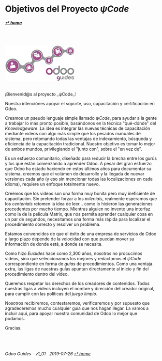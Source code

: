 # Objetivos del Proyecto _&#x03C8;Code_
#### [_&#x23CE; home_](/README.md#%CF%88code-project-objectives--texto-en-espa%C3%B1ol)

<br><br>

![Ligas a videos y guías en _&#x03C8;Code_ aprovechar Odoo](/doc/img/logo_odoo_guides_mini.jpg)

<br>
¡Bienvenid@s al proyecto _&#x03C8;Code_!  

Nuestra intenciónes apoyar el soporte, uso, capacitación y certificación en Odoo.  

Creamos un pseudo lenguaje simple llamado _&#x03C8;Code_, para ayudar a la gente a trabajar lo más pronto posible, basándonos en la técnica "qué-dónde" del _Knowledgeware_.  La idea es integrar las nuevas técnicas de capacitación mediante videos con algo más simple que los pesados manuales de sistema, pero retomando todas las ventajas de indexamiento, búsqueda y eficiencia de la capacitación tradicional.  Nuestro objetivo es tomar lo mejor de ambos mundos, privilegiando el "junto con", sobre el "en vez de".

Es un esfuerzo comunitario, diseñado para reducir la brecha entre los gurús y los que están comenzando a aprender Odoo.  A pesar del gran esfuerzo que Odoo ha estado haciendo en estos últimos años para documentar su sistema, creemos que el volúmen de desarrollo y la llegada de nuevar versiones cada año (y eso sin mencionar todas las localizaciones en cada idioma), requiere un enfoque totalmente nuevo.

Creemos que los videos son una forma muy bonita pero muy ineficiente de capacitación.  Sin pretender forzar a los _milenials_, realmente esperamos que los _centenials_ retomen la idea de leer... como lo hicieron las generaciones precedentes por mucho tiempo.  Mientras alguien no invente una interfaz como la de la película Matrix, que nos permita aprender cualquier cosa en un par de segundos, necesitamos una forma más rápida para localizar el procedimiento correcto y resolver un problema.

Estamos convencidos de que el éxito de una empresa de servicios de Odoo a largo plazo depende de la velocidad con que puedan mover su información de donde está, a donde se necesita.

Como hizo _Euclides_ hace como 2,300 años, nosotros no procucimos videos, sino que seleccionamos los mejores y redactamos el _&#x03C8;Code_ correspondiente en forma de _guías_ de procedimientos.  Como una ventaja extra, las ligas de nuestras guías apuntan directamente al inicio y fin del procedimiento dentro del video.

Queremos respetar los derechos de los creadores de contenidos.  Todos nuestras ligas a videos incluyen el nombre y dirección del creador original, para cumplir con las políticas del _juego limpio_.

Nosotros recibiremos, contestaremos, verificaremos y por supuesto que agradeceremos mucho cualquier guía que nos hagan llegar.  La vamos a incluir aquí, para apoyar nuestra comunidad de Odoo lo mejor que podamos.

Gracias.

<br><br>
###### Odoo Guides - v1_01 &nbsp; 2019-07-26  [_&#x23CE; home_](/README.md#%CF%88code-project-objectives--texto-en-espa%C3%B1ol)
